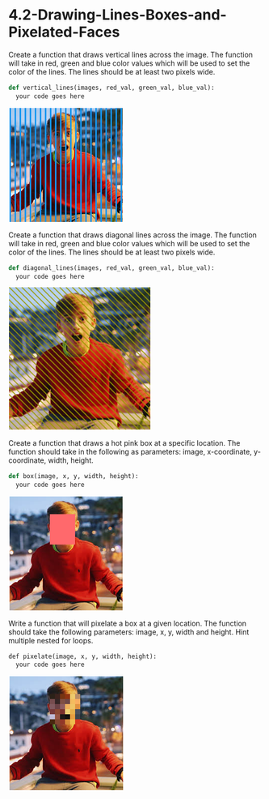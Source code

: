 # 4.2-Drawing-Lines-Boxes-and-Pixelated-Faces

Create a function that draws vertical lines across the image. The function will take in red, green and blue color values which will be used to set the color of the lines. The lines should be at least two pixels wide.
```python
def vertical_lines(images, red_val, green_val, blue_val):
  your code goes here
```
![Columns](columns.png)

 

Create a function that draws diagonal lines across the image. The function will take in red, green and blue color values which will be used to set the color of the lines. The lines should be at least two pixels wide.
```python
def diagonal_lines(images, red_val, green_val, blue_val):
  your code goes here
```
![Diagonals](diagonals.png)

 

Create a function that draws a hot pink box at a specific location. The function should take in the following as parameters: image, x-coordinate, y-coordinate, width, height.
```python
def box(image, x, y, width, height):
  your code goes here
```
![Box](box.png)

 

Write a function that will pixelate a box at a given location. The function should take the following parameters: image, x, y, width and height. Hint multiple nested for loops.
```
def pixelate(image, x, y, width, height):
  your code goes here
```
 
![Pixelated](pixelated.png)
